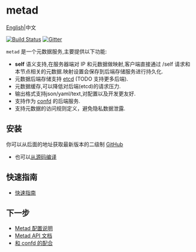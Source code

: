 # metad

[English](README.md)|中文

[![Build Status](https://travis-ci.org/yunify/metad.svg?branch=master)](https://travis-ci.org/yunify/metad) [![Gitter](https://badges.gitter.im/yunify/metad.svg)](https://gitter.im/yunify/metad?utm_source=badge&utm_medium=badge&utm_campaign=pr-badge)

`metad` 是一个元数据服务,主要提供以下功能:

* **self** 语义支持,在服务器端对 IP 和元数据做映射,客户端直接通过 /self 请求和本节点相关的元数据.映射设置会保存到后端存储服务进行持久化.
* 元数据后端存储支持 [etcd](https://github.com/coreos/etcd) (TODO 支持更多后端).
* 元数据缓存,可以降低对后端(etcd)的请求压力.
* 输出格式支持json/yaml/text,对配置以及开发更友好.
* 支持作为 [confd](https://github.com/kelseyhightower/confd) 的后端服务.
* 支持元数据的访问规则定义，避免隐私数据泄露.

## 安装

你可以从后面的地址获取最新版本的二级制 [GitHub](https://github.com/yunify/metad/releases)

* 也可以[从源码编译](docs/build.md)

## 快速指南

* [快速指南](docs/quick-start-guide.md)

## 下一步

* [Metad 配置说明](docs/configuration.md)
* [Metad API 文档](docs/api.md)
* [和 confd 的配合](docs/confd.md)